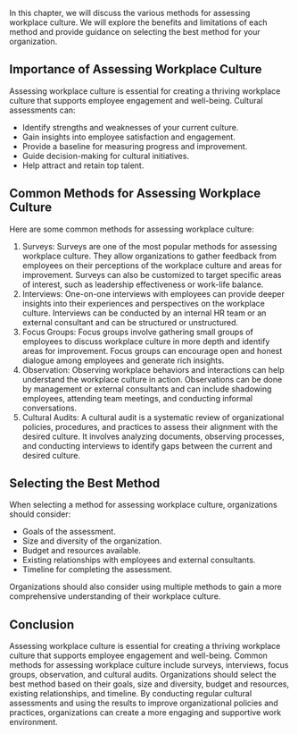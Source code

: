 
In this chapter, we will discuss the various methods for assessing workplace culture. We will explore the benefits and limitations of each method and provide guidance on selecting the best method for your organization.

Importance of Assessing Workplace Culture
-----------------------------------------

Assessing workplace culture is essential for creating a thriving workplace culture that supports employee engagement and well-being. Cultural assessments can:

* Identify strengths and weaknesses of your current culture.
* Gain insights into employee satisfaction and engagement.
* Provide a baseline for measuring progress and improvement.
* Guide decision-making for cultural initiatives.
* Help attract and retain top talent.

Common Methods for Assessing Workplace Culture
----------------------------------------------

Here are some common methods for assessing workplace culture:

1. Surveys: Surveys are one of the most popular methods for assessing workplace culture. They allow organizations to gather feedback from employees on their perceptions of the workplace culture and areas for improvement. Surveys can also be customized to target specific areas of interest, such as leadership effectiveness or work-life balance.
2. Interviews: One-on-one interviews with employees can provide deeper insights into their experiences and perspectives on the workplace culture. Interviews can be conducted by an internal HR team or an external consultant and can be structured or unstructured.
3. Focus Groups: Focus groups involve gathering small groups of employees to discuss workplace culture in more depth and identify areas for improvement. Focus groups can encourage open and honest dialogue among employees and generate rich insights.
4. Observation: Observing workplace behaviors and interactions can help understand the workplace culture in action. Observations can be done by management or external consultants and can include shadowing employees, attending team meetings, and conducting informal conversations.
5. Cultural Audits: A cultural audit is a systematic review of organizational policies, procedures, and practices to assess their alignment with the desired culture. It involves analyzing documents, observing processes, and conducting interviews to identify gaps between the current and desired culture.

Selecting the Best Method
-------------------------

When selecting a method for assessing workplace culture, organizations should consider:

* Goals of the assessment.
* Size and diversity of the organization.
* Budget and resources available.
* Existing relationships with employees and external consultants.
* Timeline for completing the assessment.

Organizations should also consider using multiple methods to gain a more comprehensive understanding of their workplace culture.

Conclusion
----------

Assessing workplace culture is essential for creating a thriving workplace culture that supports employee engagement and well-being. Common methods for assessing workplace culture include surveys, interviews, focus groups, observation, and cultural audits. Organizations should select the best method based on their goals, size and diversity, budget and resources, existing relationships, and timeline. By conducting regular cultural assessments and using the results to improve organizational policies and practices, organizations can create a more engaging and supportive work environment.
